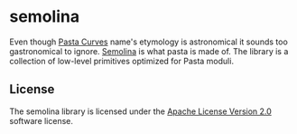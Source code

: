 # semolina

Even though [Pasta Curves](https://electriccoin.co/blog/the-pasta-curves-for-halo-2-and-beyond/) name's etymology is astronomical it sounds too gastronomical to ignore. [Semolina](https://en.wikipedia.org/wiki/Semolina) is what pasta is made of. The library is a collection of low-level primitives optimized for Pasta moduli.

## License
The semolina library is licensed under the [Apache License Version 2.0](LICENSE) software license.

